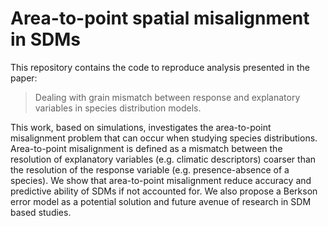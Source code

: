 # Area-to-point spatial misalignment in SDMs

This repository contains the code to reproduce analysis presented in the paper:

> Dealing with grain mismatch between response and explanatory variables in species distribution models.

This work, based on simulations, investigates the area-to-point misalignment problem that can occur when studying species distributions. Area-to-point misalignment is defined as a mismatch between the resolution of explanatory variables (e.g. climatic descriptors) coarser than the resolution of the response variable (e.g. presence-absence of a species). We show that area-to-point misalignment reduce accuracy and predictive ability of SDMs if not accounted for. We also propose a Berkson error model as a potential solution and future avenue of research in SDM based studies. 
